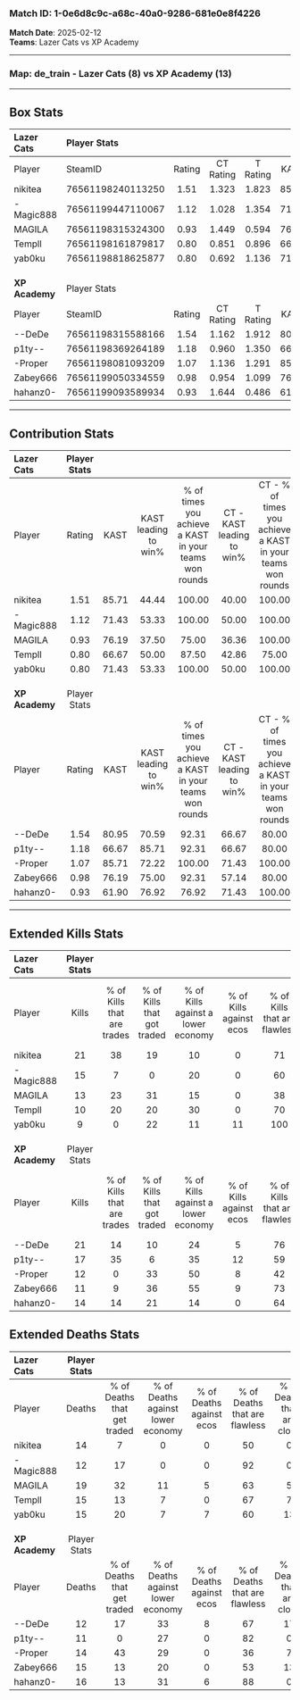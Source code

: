 ### Match ID: 1-0e6d8c9c-a68c-40a0-9286-681e0e8f4226  
**Match Date**: 2025-02-12  
**Teams**: Lazer Cats vs XP Academy  

---  

### **Map**: de_train - Lazer Cats (8) vs XP Academy (13)  
---  

## Box Stats  

| **Lazer Cats** | Player Stats      |        |           |          |       |      |       |         |        |      |     |
| :- | :- | :-: | :-: | :-: | :-: | :-: | :-: | :-: | :-: | :-: | :-: |
| Player         | SteamID           | Rating | CT Rating | T Rating | KAST  | ADR  | Kills | Assists | Deaths | K/D  | HS% |
| nikitea        | 76561198240113250 |  1.51  |   1.323   |  1.823   | 85.71 | 92.6 |  21   |    4    |   14   | 1.50 | 61  |
| -Magic888      | 76561199447110067 |  1.12  |   1.028   |  1.354   | 71.43 | 63.3 |  15   |    4    |   12   | 1.25 | 46  |
| MAGILA         | 76561198315324300 |  0.93  |   1.449   |  0.594   | 76.19 | 73.3 |  13   |    5    |   19   | 0.68 | 69  |
| Templl         | 76561198161879817 |  0.80  |   0.851   |  0.896   | 66.67 | 58.3 |  10   |    8    |   15   | 0.67 | 30  |
| yab0ku         | 76561198818625877 |  0.80  |   0.692   |  1.136   | 71.43 | 63.4 |   9   |    6    |   15   | 0.60 | 55  |
|                |                   |        |           |          |       |      |       |         |        |      |     |
|                |                   |        |           |          |       |      |       |         |        |      |     |
|                |                   |        |           |          |       |      |       |         |        |      |     |
| **XP Academy** | Player Stats      |        |           |          |       |      |       |         |        |      |     |
| Player         | SteamID           | Rating | CT Rating | T Rating | KAST  | ADR  | Kills | Assists | Deaths | K/D  | HS% |
| --DeDe         | 76561198315588166 |  1.54  |   1.162   |  1.912   | 80.95 | 98.6 |  21   |    2    |   12   | 1.75 | 47  |
| p1ty--         | 76561198369264189 |  1.18  |   0.960   |  1.350   | 66.67 | 65.9 |  17   |    0    |   11   | 1.55 | 47  |
| -Proper        | 76561198081093209 |  1.07  |   1.136   |  1.291   | 85.71 | 68.1 |  12   |    6    |   14   | 0.86 | 75  |
| Zabey666       | 76561199050334559 |  0.98  |   0.954   |  1.099   | 76.19 | 77.4 |  11   |   10    |   15   | 0.73 | 54  |
| hahanz0-       | 76561199093589934 |  0.93  |   1.644   |  0.486   | 61.90 | 73.1 |  14   |    3    |   16   | 0.88 | 78  |
---  

## Contribution Stats  

| **Lazer Cats** | Player Stats |       |                      |                                                        |                           |                                                             |                          |                                                            |
| :- | :-: | :-: | :-: | :-: | :-: | :-: | :-: | :-: |
| Player         |    Rating    | KAST  | KAST leading to win% | % of times you achieve a KAST in your teams won rounds | CT - KAST leading to win% | CT - % of times you achieve a KAST in your teams won rounds | T - KAST leading to win% | T - % of times you achieve a KAST in your teams won rounds |
| nikitea        |     1.51     | 85.71 |        44.44         |                         100.00                         |           40.00           |                           100.00                            |          50.00           |                           100.00                           |
| -Magic888      |     1.12     | 71.43 |        53.33         |                         100.00                         |           50.00           |                           100.00                            |          57.14           |                           100.00                           |
| MAGILA         |     0.93     | 76.19 |        37.50         |                         75.00                          |           36.36           |                           100.00                            |          40.00           |                           50.00                            |
| Templl         |     0.80     | 66.67 |        50.00         |                         87.50                          |           42.86           |                            75.00                            |          57.14           |                           100.00                           |
| yab0ku         |     0.80     | 71.43 |        53.33         |                         100.00                         |           50.00           |                           100.00                            |          57.14           |                           100.00                           |
|                |              |       |                      |                                                        |                           |                                                             |                          |                                                            |
|                |              |       |                      |                                                        |                           |                                                             |                          |                                                            |
|                |              |       |                      |                                                        |                           |                                                             |                          |                                                            |
| **XP Academy** | Player Stats |       |                      |                                                        |                           |                                                             |                          |                                                            |
| Player         |    Rating    | KAST  | KAST leading to win% | % of times you achieve a KAST in your teams won rounds | CT - KAST leading to win% | CT - % of times you achieve a KAST in your teams won rounds | T - KAST leading to win% | T - % of times you achieve a KAST in your teams won rounds |
| --DeDe         |     1.54     | 80.95 |        70.59         |                         92.31                          |           66.67           |                            80.00                            |          72.73           |                           100.00                           |
| p1ty--         |     1.18     | 66.67 |        85.71         |                         92.31                          |           66.67           |                            80.00                            |          100.00          |                           100.00                           |
| -Proper        |     1.07     | 85.71 |        72.22         |                         100.00                         |           71.43           |                           100.00                            |          72.73           |                           100.00                           |
| Zabey666       |     0.98     | 76.19 |        75.00         |                         92.31                          |           57.14           |                            80.00                            |          88.89           |                           100.00                           |
| hahanz0-       |     0.93     | 61.90 |        76.92         |                         76.92                          |           71.43           |                           100.00                            |          83.33           |                           62.50                            |
---  

## Extended Kills Stats  

| **Lazer Cats** | Player Stats |                            |                            |                                    |                         |                              |                                 |                                       |                    |           |
| :- | :-: | :-: | :-: | :-: | :-: | :-: | :-: | :-: | :-: | :-: |
| Player         |    Kills     | % of Kills that are trades | % of Kills that got traded | % of Kills against a lower economy | % of Kills against ecos | % of Kills that are flawless | % of Kills that are close duels | % of Kills that are assisted by flash | Pistol Round Kills | AWP Kills |
| nikitea        |      21      |             38             |             19             |                 10                 |            0            |              71              |               10                |                   0                   |         0          |     4     |
| -Magic888      |      15      |             7              |             0              |                 20                 |            0            |              60              |                7                |                   0                   |         6          |     2     |
| MAGILA         |      13      |             23             |             31             |                 15                 |            0            |              38              |                8                |                   0                   |         0          |     0     |
| Templl         |      10      |             20             |             20             |                 30                 |            0            |              70              |               10                |                   0                   |         0          |     0     |
| yab0ku         |      9       |             0              |             22             |                 11                 |           11            |             100              |                0                |                   0                   |         0          |     1     |
|                |              |                            |                            |                                    |                         |                              |                                 |                                       |                    |           |
|                |              |                            |                            |                                    |                         |                              |                                 |                                       |                    |           |
|                |              |                            |                            |                                    |                         |                              |                                 |                                       |                    |           |
| **XP Academy** | Player Stats |                            |                            |                                    |                         |                              |                                 |                                       |                    |           |
| Player         |    Kills     | % of Kills that are trades | % of Kills that got traded | % of Kills against a lower economy | % of Kills against ecos | % of Kills that are flawless | % of Kills that are close duels | % of Kills that are assisted by flash | Pistol Round Kills | AWP Kills |
| --DeDe         |      21      |             14             |             10             |                 24                 |            5            |              76              |                5                |                   0                   |         0          |     2     |
| p1ty--         |      17      |             35             |             6              |                 35                 |           12            |              59              |                6                |                   0                   |         7          |     2     |
| -Proper        |      12      |             0              |             33             |                 50                 |            8            |              42              |               17                |                   8                   |         0          |     1     |
| Zabey666       |      11      |             9              |             36             |                 55                 |            9            |              73              |                0                |                   0                   |         0          |     1     |
| hahanz0-       |      14      |             14             |             21             |                 14                 |            0            |              64              |                0                |                   0                   |         0          |     0     |
## Extended Deaths Stats  

| **Lazer Cats** | Player Stats |                             |                                   |                          |                               |                            |                           |               |
| :- | :-: | :-: | :-: | :-: | :-: | :-: | :-: | :-: |
| Player         |    Deaths    | % of Deaths that get traded | % of Deaths against lower economy | % of Deaths against ecos | % of Deaths that are flawless | % of Deaths that are close | % of Deaths while blinded | Deaths to AWP |
| nikitea        |      14      |              7              |                 0                 |            0             |              50               |             0              |             0             |       2       |
| -Magic888      |      12      |             17              |                 0                 |            0             |              92               |             0              |             0             |       1       |
| MAGILA         |      19      |             32              |                11                 |            5             |              63               |             5              |             5             |       3       |
| Templl         |      15      |             13              |                 7                 |            0             |              67               |             7              |             0             |       1       |
| yab0ku         |      15      |             20              |                 7                 |            7             |              60               |             13             |             0             |       0       |
|                |              |                             |                                   |                          |                               |                            |                           |               |
|                |              |                             |                                   |                          |                               |                            |                           |               |
|                |              |                             |                                   |                          |                               |                            |                           |               |
| **XP Academy** | Player Stats |                             |                                   |                          |                               |                            |                           |               |
| Player         |    Deaths    | % of Deaths that get traded | % of Deaths against lower economy | % of Deaths against ecos | % of Deaths that are flawless | % of Deaths that are close | % of Deaths while blinded | Deaths to AWP |
| --DeDe         |      12      |             17              |                33                 |            8             |              67               |             17             |             0             |       0       |
| p1ty--         |      11      |              0              |                27                 |            0             |              82               |             0              |             0             |       2       |
| -Proper        |      14      |             43              |                29                 |            0             |              36               |             7              |             0             |       1       |
| Zabey666       |      15      |             13              |                20                 |            0             |              53               |             13             |             0             |       1       |
| hahanz0-       |      16      |             13              |                31                 |            6             |              88               |             0              |             0             |       2       |
